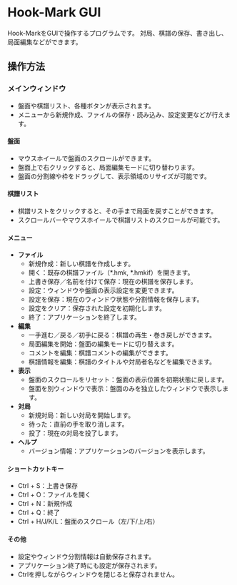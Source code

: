 ﻿# Hook-Mark GUI
Hook-MarkをGUIで操作するプログラムです。
対局、棋譜の保存、書き出し、局面編集などができます。

## 操作方法

### メインウィンドウ
- 盤面や棋譜リスト、各種ボタンが表示されます。
- メニューから新規作成、ファイルの保存・読み込み、設定変更などが行えます。

#### 盤面
- マウスホイールで盤面のスクロールができます。
- 盤面上で右クリックすると、局面編集モードに切り替わります。
- 盤面の分割線や枠をドラッグして、表示領域のリサイズが可能です。

#### 棋譜リスト
- 棋譜リストをクリックすると、その手まで局面を戻すことができます。
- スクロールバーやマウスホイールで棋譜リストのスクロールが可能です。

#### メニュー
- **ファイル**
    - 新規作成：新しい棋譜を作成します。
    - 開く：既存の棋譜ファイル（*.hmk, *.hmkif）を開きます。
    - 上書き保存／名前を付けて保存：現在の棋譜を保存します。
    - 設定：ウィンドウや盤面の表示設定を変更できます。
    - 設定を保存：現在のウィンドウ状態や分割情報を保存します。
    - 設定をクリア：保存された設定を初期化します。
    - 終了：アプリケーションを終了します。
- **編集**
    - 一手進む／戻る／初手に戻る：棋譜の再生・巻き戻しができます。
    - 局面編集を開始：盤面の編集モードに切り替えます。
    - コメントを編集：棋譜コメントの編集ができます。
    - 棋譜情報を編集：棋譜のタイトルや対局者名などを編集できます。
- **表示**
    - 盤面のスクロールをリセット：盤面の表示位置を初期状態に戻します。
    - 盤面を別ウィンドウで表示：盤面のみを独立したウィンドウで表示します。
- **対局**
    - 新規対局：新しい対局を開始します。
    - 待った：直前の手を取り消します。
    - 投了：現在の対局を投了します。
- **ヘルプ**
    - バージョン情報：アプリケーションのバージョンを表示します。

#### ショートカットキー
- Ctrl + S：上書き保存
- Ctrl + O：ファイルを開く
- Ctrl + N：新規作成
- Ctrl + Q：終了
- Ctrl + H/J/K/L：盤面のスクロール（左/下/上/右）

#### その他
- 設定やウィンドウ分割情報は自動保存されます。
- アプリケーション終了時にも設定が保存されます。
- Ctrlを押しながらウィンドウを閉じると保存されません。
